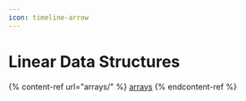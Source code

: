 ```yaml
---
icon: timeline-arrow
---
```


# Linear Data Structures

{% content-ref url="arrays/" %}
[arrays](arrays/)
{% endcontent-ref %}

